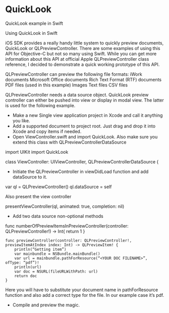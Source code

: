 # QuickLook
QuickLook example in Swift


Using QuickLook in Swift 

iOS SDK provides a really handy little system to quickly preview documents, QuickLook or QLPreviewController. 
There are some examples of using this API for Objective-C but not so many using Swift. 
While you can get more information about this API at official Apple QLPreviewController class reference, I decided to demonstrate a quick working prototype of this API.

QLPreviewController can preview the following file formats:
iWork documents
Microsoft Office documents
Rich Text Format (RTF) documents
PDF files (used in this example)
Images
Text files
CSV files

QLPreviewController needs a data source object. QuickLook preview controller can either be pushed into view or display in modal view. The latter is used for the following example.

 
- Make a new Single view application project in Xcode and call it anything you like. 
- Add a supported document to project root. Just drag and drop it into Xcode and copy items if needed.
- Open ViewController.swift and import QuickLook. Also make sure you extend this class with QLPreviewControllerDataSource

import UIKit
import QuickLook

class ViewController: UIViewController, QLPreviewControllerDataSource {

- Initiate the QLPreviewController in viewDidLoad function and add dataSource to it.

var ql = QLPreviewController()
ql.dataSource = self

Also present the view controller 

presentViewController(ql, animated: true, completion: nil)

- Add two data source non-optional methods

func numberOfPreviewItemsInPreviewController(controller: QLPreviewController!) -> Int{
return 1
  }

	func previewController(controller: QLPreviewController!, previewItemAtIndex index: Int) -> QLPreviewItem! {
		println(“Getting item”)
		var mainbundle = NSBundle.mainBundle()
		var url = mainbundle.pathForResource(“<YOUR DOC FILENAME>”, ofType: “pdf”)!
		println(url)
		var doc = NSURL(fileURLWithPath: url)
		return doc
	}

Here you will have to substitute your document name in pathForResource function and also add a correct type for the file. In our example case it’s pdf.

- Compile and preview the magic.
